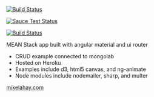 [![Build Status](https://travis-ci.org/lahaymd/mean.svg?branch=master)](https://travis-ci.org/lahaymd/mean)

[![Sauce Test Status](https://saucelabs.com/buildstatus/lahaymd)](https://saucelabs.com/u/lahaymd)

[![Build Status](https://saucelabs.com/browser-matrix/lahaymd.svg)](https://saucelabs.com/beta/builds/9f71355f0be94e7bb36bd426dc987f78)


MEAN Stack app built with angular material and ui router
  * CRUD example connected to mongolab
  * Hosted on Heroku
  * Examples include d3, html5 canvas, and ng-animate
  * Node modules include nodemailer, sharp, and multer
  
[mikelahay.com](http://mikelahay.com)
